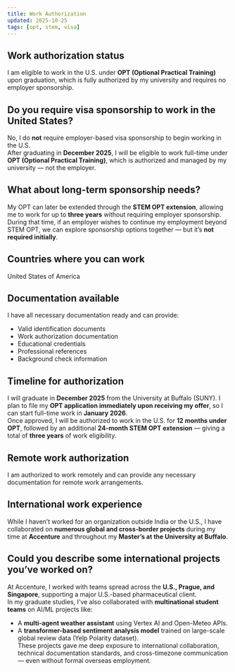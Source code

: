 ```yaml
---
title: Work Authorization
updated: 2025-10-25
tags: [opt, stem, visa]
---
```


## Work authorization status

I am eligible to work in the U.S. under **OPT (Optional Practical Training)** upon graduation, which is fully authorized by my university and requires no employer sponsorship.

## Do you require visa sponsorship to work in the United States?

No, I do **not** require employer-based visa sponsorship to begin working in the U.S.  
After graduating in **December 2025**, I will be eligible to work full-time under **OPT (Optional Practical Training)**, which is authorized and managed by my university — not the employer.

## What about long-term sponsorship needs?

My OPT can later be extended through the **STEM OPT extension**, allowing me to work for up to **three years** without requiring employer sponsorship.  
During that time, if an employer wishes to continue my employment beyond STEM OPT, we can explore sponsorship options together — but it’s **not required initially**.

## Countries where you can work

United States of America

## Documentation available

I have all necessary documentation ready and can provide:
- Valid identification documents
- Work authorization documentation
- Educational credentials
- Professional references
- Background check information

## Timeline for authorization

I will graduate in **December 2025** from the University at Buffalo (SUNY). 
I plan to file my **OPT application immediately upon receiving my offer**, so I can start full-time work in **January 2026**.  
Once approved, I will be authorized to work in the U.S. for **12 months under OPT**, followed by an additional **24-month STEM OPT extension** — giving a total of **three years** of work eligibility.

## Remote work authorization

I am authorized to work remotely and can provide any necessary documentation for remote work arrangements.

## International work experience

While I haven’t worked for an organization outside India or the U.S., I have collaborated on **numerous global and cross-border projects** during my time at **Accenture** and throughout my **Master’s at the University at Buffalo**.

## Could you describe some international projects you’ve worked on?
 At Accenture, I worked with teams spread across the **U.S., Prague, and Singapore**, supporting a major U.S.-based pharmaceutical client.  
In my graduate studies, I’ve also collaborated with **multinational student teams** on AI/ML projects like:
- A **multi-agent weather assistant** using Vertex AI and Open-Meteo APIs.  
- A **transformer-based sentiment analysis model** trained on large-scale global review data (Yelp Polarity dataset).  
These projects gave me deep exposure to international collaboration, technical documentation standards, and cross-timezone communication — even without formal overseas employment.


